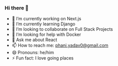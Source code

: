 ### Hi there 👋

- 🔭 I’m currently working on Next.js
- 🌱 I’m currently learning Django
- 👯 I’m looking to collaborate on Full Stack Projects
- 🤔 I’m looking for help with Docker
- 💬 Ask me about React
- 📫 How to reach me: phani.yadav0@gmail.com
- 😄 Pronouns: he/him
- ⚡ Fun fact: I love going places
